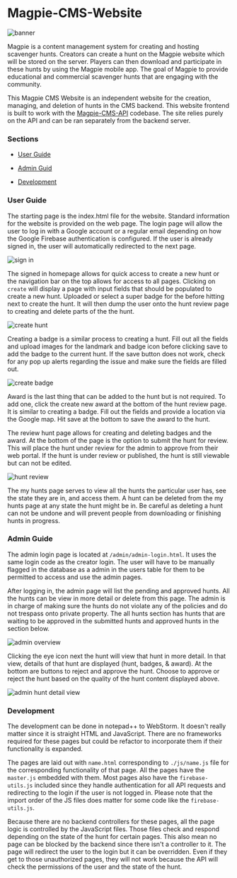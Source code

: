 # Magpie-CMS-Website
![banner](./docs/imgs/banner.png)

Magpie is a content management system for creating and hosting scavenger hunts. Creators can create a hunt on the Magpie website which will be stored on the server. Players can then download and participate in these hunts by using the Magpie mobile app. The goal of Magpie to provide educational and commercial scavenger hunts that are engaging with the community.

This Magpie CMS Website is an independent website for the creation, managing, and deletion of hunts in the CMS backend. This website frontend is built to work with the [Magpie-CMS-API](https://github.com/rkwitz/Magpie-CMS-API) codebase. The site relies purely on the API and can be ran separately from the backend server.

### Sections
 - [User Guide](#user-guide)
 
 - [Admin Guid](#admin-guide)

 - [Development](#development)

### User Guide
The starting page is the index.html file for the website. Standard information for the website is provided on the web page. The login page will allow the user to log in with a Google account or a regular email depending on how the Google Firebase authentication is configured. If the user is already signed in, the user will automatically redirected to the next page.

![sign in](./docs/imgs/sign-in.png)

The signed in homepage allows for quick access to create a new hunt or the navigation bar on the top allows for access to all pages. Clicking on `create` will display a page with input fields that should be populated to create a new hunt. Uploaded or select a super badge for the before hitting next to create the hunt. It will then dump the user onto the hunt review page to creating and delete parts of the the hunt.

![create hunt](./docs/imgs/create-hunt.png)

Creating a badge is a similar process to creating a hunt. Fill out all the fields and upload images for the landmark and badge icon before clicking save to add the badge to the current hunt. If the save button does not work, check for any pop up alerts regarding the issue and make sure the fields are filled out.

![create badge](./docs/imgs/create-badge.png)

Award is the last thing that can be added to the hunt but is not required. To add one, click the create new award at the bottom of the hunt review page. It is similar to creating a badge. Fill out the fields and provide a location via the Google map. Hit save at the bottom to save the award to the hunt.

The review hunt page allows for creating and deleting badges and the award. At the bottom of the page is the option to submit the hunt for review. This will place the hunt under review for the admin to approve from their web portal. If the hunt is under review or published, the hunt is still viewable but can not be edited. 

![hunt review](./docs/imgs/hunt-review.png)

The my hunts page serves to view all the hunts the particular user has, see the state they are in, and access them. A hunt can be deleted from the my hunts page at any state the hunt might be in. Be careful as deleting a hunt can not be undone and will prevent people from downloading or finishing hunts in progress.

### Admin Guide
The admin login page is located at `/admin/admin-login.html`. It uses the same login code as the creator login. The user will have to be manually flagged in the database as a admin in the users table for them to be permitted to access and use the admin pages.

After logging in, the admin page will list the pending and approved hunts. All the hunts can be view in more detail or delete from this page. The admin is in charge of making sure the hunts do not violate any of the policies and do not trespass onto private property. The all hunts section has hunts that are waiting to be approved in the submitted hunts and approved hunts in the section below.

![admin overview](./docs/imgs/admin-overview.png)

Clicking the eye icon next the hunt will view that hunt in more detail. In that view, details of that hunt are displayed (hunt, badges, & award). At the bottom are buttons to reject and approve the hunt. Choose to approve or reject the hunt based on the quality of the hunt content displayed above.

![admin hunt detail view](./docs/imgs/admin-review.png)

### Development
The development can be done in notepad++ to WebStorm. It doesn't really matter since it is straight HTML and JavaScript. There are no frameworks required for these pages but could be refactor to incorporate them if their functionality is expanded.

The pages are laid out with `name.html` corresponding to `./js/name.js` file for the corresponding functionality of that page. All the pages have the `master.js` embedded with them. Most pages also have the `firebase-utils.js` included since they handle authentication for all API requests and redirecting to the login if the user is not logged in. Please note that the import order of the JS files does matter for some code like the `firebase-utils.js`.

Because there are no backend controllers for these pages, all the page logic is controlled by the JavaScript files. Those files check and respond depending on the state of the hunt for certain pages. This also mean no page can be blocked by the backend since there isn't a controller to it. The page will redirect the user to the login but it can be overridden. Even if they get to those unauthorized pages, they will not work because the API will check the permissions of the user and the state of the hunt.
